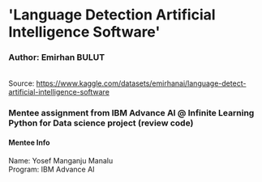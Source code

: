 #  'Language Detection Artificial Intelligence Software'
### Author: Emirhan BULUT
<br> Source: https://www.kaggle.com/datasets/emirhanai/language-detect-artificial-intelligence-software
### Mentee assignment from IBM Advance Al @ Infinite Learning Python for Data science project (review code)
#### Mentee Info
Name: Yosef Manganju Manalu
<br>Program: IBM Advance AI
